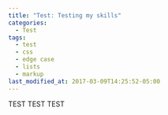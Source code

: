 ```yaml
---
title: "Test: Testing my skills"
categories:
  - Test
tags:
  - test
  - css
  - edge case
  - lists
  - markup
last_modified_at: 2017-03-09T14:25:52-05:00
---
```


TEST TEST TEST
